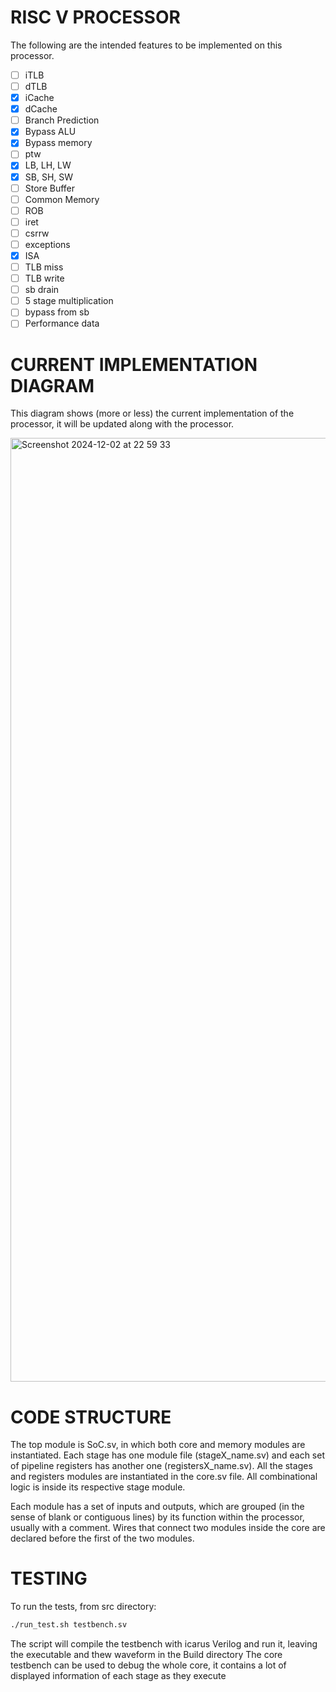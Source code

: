 # RISC V PROCESSOR
The following are the intended features to be implemented on this processor.


- [ ] iTLB
- [ ] dTLB
- [X] iCache         
- [X] dCache           
- [ ] Branch Prediction
- [X] Bypass ALU
- [X] Bypass memory
- [ ] ptw
- [X] LB, LH, LW
- [X] SB, SH, SW
- [ ] Store Buffer
- [ ] Common Memory
- [ ] ROB
- [ ] iret
- [ ] csrrw
- [ ] exceptions
- [X] ISA
- [ ] TLB miss
- [ ] TLB write
- [ ] sb drain
- [ ] 5 stage multiplication
- [ ] bypass from sb
- [ ] Performance data

# CURRENT IMPLEMENTATION DIAGRAM
This diagram shows (more or less) the current implementation of the processor, it will be updated along with the processor.

<img width="1510" alt="Screenshot 2024-12-02 at 22 59 33" src="https://github.com/user-attachments/assets/e81c719a-5c4d-4d0c-8e6b-a1caeaa5774e">

# CODE STRUCTURE
The top module is SoC.sv, in which both core and memory modules are instantiated. Each stage has one module file (stageX_name.sv) and each set of pipeline registers has another one (registersX_name.sv). All the stages and registers modules are instantiated in the core.sv file. All combinational logic is inside its respective stage module.

Each module has a set of inputs and outputs, which are grouped (in the sense of blank or contiguous lines) by its function within the processor, usually with a comment. 
Wires that connect two modules inside the core are declared before the first of the two modules.

# TESTING
To run the tests, from src directory:
```bash
./run_test.sh testbench.sv
```
The script will compile the testbench with icarus Verilog and run it, leaving the executable and thew waveform in the Build directory
The core testbench can be used to debug the whole core, it contains a lot of displayed information of each stage as they execute